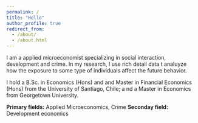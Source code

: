 ```yaml
---
permalink: /
title: "Hello"
author_profile: true
redirect_from: 
  - /about/
  - /about.html
---
```


I am a applied microeconomist specializing in social interaction, development and crime. In my research, I use rich detail data t analuyze how the exposure to some type of individuals affect the future behavior.  

I hold a B.Sc. in Economics (Hons) and and Master in Financial Economics (Hons) from the University of Santiago, Chile; a nd a Master in Economics from Georgetown University. 

**Primary fields:** Applied Microeconomics, Crime
**Seconday field:** Development economics
